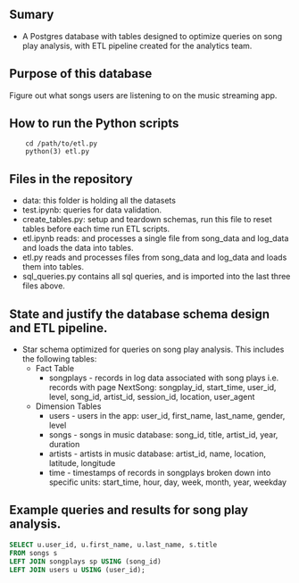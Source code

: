  ## Sumary
 - A Postgres database with tables designed to optimize queries on song play analysis,
  with ETL pipeline created for the analytics team.

## Purpose of this database
Figure out what songs users are listening to on the music streaming app.

## How to run the Python scripts
```
    cd /path/to/etl.py
    python(3) etl.py

```

## Files in the repository
- data: this folder is holding all the datasets
- test.ipynb:  queries for data validation.
- create_tables.py: setup and teardown schemas, run this file to reset tables before each time run ETL scripts.
- etl.ipynb reads: and processes a single file from song_data and log_data and loads the data into tables.
- etl.py reads and processes files from song_data and log_data and loads them into tables.
- sql_queries.py contains all sql queries, and is imported into the last three files above.

## State and justify the database schema design and ETL pipeline.
- Star schema optimized for queries on song play analysis. This includes the following tables:
    - Fact Table
        - songplays - records in log data associated with song plays i.e. records with page NextSong:
            songplay_id, start_time, user_id, level, song_id, artist_id, session_id, location, user_agent
    - Dimension Tables
        - users - users in the app: user_id, first_name, last_name, gender, level
        - songs - songs in music database: song_id, title, artist_id, year, duration
        - artists - artists in music database: artist_id, name, location, latitude, longitude
        - time - timestamps of records in songplays broken down into specific units: start_time, hour,
             day, week, month, year, weekday

## Example queries and results for song play analysis.
```sql
SELECT u.user_id, u.first_name, u.last_name, s.title
FROM songs s
LEFT JOIN songplays sp USING (song_id)
LEFT JOIN users u USING (user_id);
```